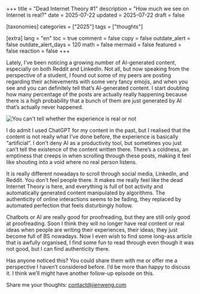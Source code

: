 +++
title = "Dead Internet Theory #1"
description = "How much we see on Internet is real?"
date = 2025-07-22
updated = 2025-07-22
draft = false

[taxonomies]
categories = ["2025"]
tags = ["thoughts"]

[extra]
lang = "en"
toc = true
comment = false
copy = false
outdate_alert = false
outdate_alert_days = 120
math = false
mermaid = false
featured = false
reaction = false
+++

Lately, I’ve been noticing a growing number of AI-generated content, especially on both Reddit and LinkedIn. Not all, but now speaking from the perspective of a student, I found out some of my peers are posting regarding their achievements with some very fancy emojis, and when you see and you can definitely tell that’s AI-generated content. I start doubting how many percentage of the posts are actually really happening because there is a high probability that a bunch of them are just generated by AI that’s actually never happened. 

![You can't tell whether the experience is real or not](https://cdn.cosmos.so/b77a432b-7713-4b10-879d-e8256d284766?format=jpeg)

I do admit I used ChatGPT for my content in the past, but I realised that the content is not really what I’ve done before, the experience is basically “artificial”. I don’t deny AI as a productivity tool, but sometimes you just can’t tell the existence of the content written there. There’s a coldness, an emptiness that creeps in when scrolling through these posts, making it feel like shouting into a void where no real person listens. 

It is really different nowadays to scroll through social media, LinkedIn, and Reddit. You don’t feel people there. It makes me really feel like the dead Internet Theory is here, and everything is full of bot activity and automatically generated content manipulated by algorithms. The authenticity of online interactions seems to be fading, they replaced by automated perfection that feels disturbingly hollow.

Chatbots or AI are really good for proofreading, but they are still only good at proofreading. Soon I think they will no longer have real content or real ideas when people are writing their experiences, their ideas; they just become full of BS nowadays. Now I even wish to find some long-ass article that is awfully organised, I find some fun to read through even though it was not good, but I can find authenticity there. 

Has anyone noticed this? You could share them with me or offer me a perspective I haven’t considered before. I’d be more than happy to discuss it. I think we’ll might have another follow-up episode on this. 

Share me your thoughts: [contact@jienweng.com](mailto:contact@jienweng.com)